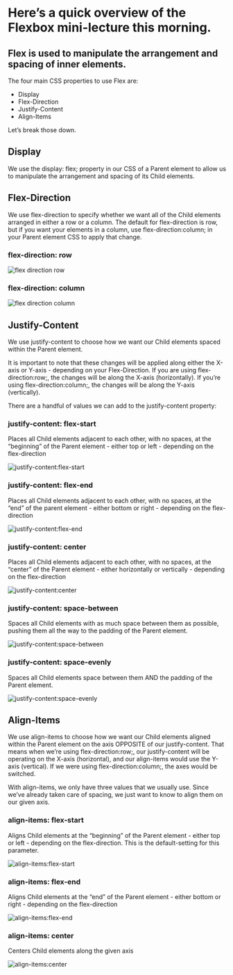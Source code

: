 # Here’s a quick overview of the Flexbox mini-lecture this morning. 

## Flex is used to manipulate the arrangement and spacing of inner elements.

The four main CSS properties to use Flex are:
* Display
* Flex-Direction
* Justify-Content
* Align-Items

Let’s break those down.

## Display 

We use the display: flex; property in our CSS of a Parent element to allow us to manipulate the arrangement and spacing of its Child elements. 

## Flex-Direction

We use flex-direction to specify whether we want all of the Child elements arranged in either a row or a column. The default for flex-direction is row, but if you want your elements in a column, use flex-direction:column; in your Parent element CSS to apply that change.

### flex-direction: row
![flex direction row](https://github.com/kylebaugh/flexbox-demo/blob/main/pictures/flexRow.png)

### flex-direction: column
![flex direction column](https://github.com/kylebaugh/flexbox-demo/blob/main/pictures/flexColumn.png)

## Justify-Content

We use justify-content to choose how we want our Child elements spaced within the Parent element. 

It is important to note that these changes will be applied along either the X-axis or Y-axis - depending on your Flex-Direction. If you are using flex-direction:row;, the changes will be along the X-axis (horizontally). If you’re using flex-direction:column;, the changes will be along the Y-axis (vertically).

There are a handful of values we can add to the justify-content property:

### justify-content: flex-start

Places all Child elements adjacent to each other, with no spaces, at the “beginning” of the Parent element - either top or left - depending on the flex-direction

![justify-content:flex-start](https://github.com/kylebaugh/flexbox-demo/blob/main/pictures/justifyStart.png)


### justify-content: flex-end

Places all Child elements adjacent to each other, with no spaces, at the “end” of the parent element - either bottom or right - depending on the flex-direction

![justify-content:flex-end](https://github.com/kylebaugh/flexbox-demo/blob/main/pictures/justifyEnd.png)


### justify-content: center

Places all Child elements adjacent to each other, with no spaces, at the “center” of the Parent element - either horizontally or vertically - depending on the flex-direction

![justify-content:center](https://github.com/kylebaugh/flexbox-demo/blob/main/pictures/justifyCenter.png)


### justify-content: space-between

Spaces all Child elements with as much space between them as possible, pushing them all the way to the padding of the Parent element. 

![justify-content:space-between](https://github.com/kylebaugh/flexbox-demo/blob/main/pictures/justifyBetween.png)


### justify-content: space-evenly

Spaces all Child elements space between them AND the padding of the Parent element.

![justify-content:space-evenly](https://github.com/kylebaugh/flexbox-demo/blob/main/pictures/justifyEvenly.png)


## Align-Items 

We use align-items to choose how we want our Child elements aligned within the Parent element on the axis OPPOSITE of our justify-content. That means when we’re using flex-direction:row;, our justify-content will be operating on the X-axis (horizontal), and our align-items would use the Y-axis (vertical). If we were using flex-direction:column;, the axes would be switched. 

With align-items, we only have three values that we usually use. Since we’ve already taken care of spacing, we just want to know to align them on our given axis.


### align-items: flex-start
Aligns Child elements at the “beginning” of the Parent element - either top or left - depending on the flex-direction. This is the default-setting for this parameter.

![align-items:flex-start](https://github.com/kylebaugh/flexbox-demo/blob/main/pictures/flexRow.png)


### align-items: flex-end

Aligns Child elements at the “end” of the Parent element - either bottom or right - depending on the flex-direction

![align-items:flex-end](https://github.com/kylebaugh/flexbox-demo/blob/main/pictures/alignEnd.png)


### align-items: center

Centers Child elements along the given axis

![align-items:center](https://github.com/kylebaugh/flexbox-demo/blob/main/pictures/alignCenter.png)


